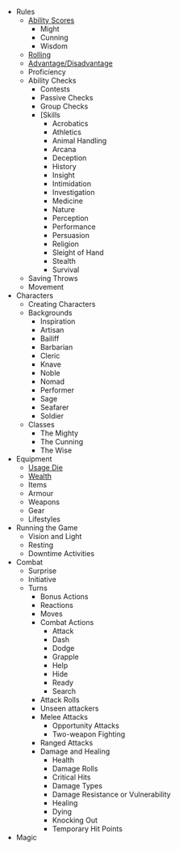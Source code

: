 * Rules
  * [Ability Scores](rules/ability-scores.md)
    * Might
    * Cunning
    * Wisdom
  * [Rolling](rules/rolling.md)
  * [Advantage/Disadvantage](rules/advantage.md)
  * Proficiency
  * Ability Checks
    * Contests
    * Passive Checks
    * Group Checks
    * [Skills
      * Acrobatics
      * Athletics
      * Animal Handling
      * Arcana
      * Deception
      * History
      * Insight
      * Intimidation
      * Investigation
      * Medicine
      * Nature
      * Perception
      * Performance
      * Persuasion
      * Religion
      * Sleight of Hand
      * Stealth
      * Survival
  * Saving Throws
  * Movement
* Characters
  * Creating Characters
  * Backgrounds
    * Inspiration
    * Artisan
    * Bailiff
    * Barbarian
    * Cleric
    * Knave
    * Noble
    * Nomad
    * Performer
    * Sage
    * Seafarer
    * Soldier
  * Classes
    * The Mighty
    * The Cunning
    * The Wise
* Equipment
  * [Usage Die](equipment/usage.md)
  * [Wealth](equipment/wealth.md)
  * Items
  * Armour
  * Weapons
  * Gear
  * Lifestyles
* Running the Game
  * Vision and Light
  * Resting
  * Downtime Activities
* Combat
  * Surprise
  * Initiative
  * Turns
    * Bonus Actions
    * Reactions
    * Moves
    * Combat Actions
      * Attack
      * Dash
      * Dodge
      * Grapple
      * Help
      * Hide
      * Ready
      * Search
    * Attack Rolls
    * Unseen attackers
    * Melee Attacks
      * Opportunity Attacks
      * Two-weapon Fighting
    * Ranged Attacks
    * Damage and Healing
      * Health
      * Damage Rolls
      * Critical Hits
      * Damage Types
      * Damage Resistance or Vulnerability
      * Healing
      * Dying
      * Knocking Out
      * Temporary Hit Points
* Magic
